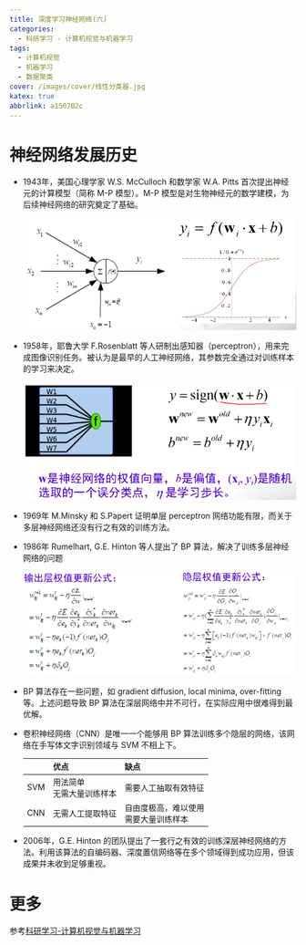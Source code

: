 ```yaml
---
title: 深度学习神经网络(六)
categories:
  - 科研学习 - 计算机视觉与机器学习
tags:
  - 计算机视觉
  - 机器学习
  - 数据聚类
cover: /images/cover/线性分类器.jpg
katex: true
abbrlink: a150702c
---
```


# 神经网络发展历史

- 1943年，美国心理学家 W.S. McCulloch 和数学家 W.A. Pitts 首次提出神经元的计算模型（简称 M-P 模型）。M-P 模型是对生物神经元的数学建模，为后续神经网络的研究奠定了基础。

    ![](/images/cvml-深度学习神经网络-六/2020-03-16-15-24-01.png)

- 1958年，耶鲁大学 F.Rosenblatt 等人研制出感知器（perceptron），用来完成图像识别任务。被认为是最早的人工神经网络，其参数完全通过对训练样本的学习来决定。

    ![](/images/cvml-深度学习神经网络-六/picture.png)

- 1969年 M.Minsky 和 S.Papert 证明单层 perceptron 网络功能有限，而关于多层神经网络还没有行之有效的训练方法。

- 1986年 Rumelhart, G.E. Hinton 等人提出了 BP 算法，解决了训练多层神经网络的问题

    ![](/images/cvml-深度学习神经网络-六/2020-03-16-15-32-32.png)

- BP 算法存在一些问题，如 gradient diffusion, local minima, over-fitting 等。上述问题导致 BP 算法在深层网络中并不可行，在实际应用中很难得到最优解。

- 卷积神经网络（CNN）是唯一一个能够用 BP 算法训练多个隐层的网络，该网络在手写体文字识别领域与 SVM 不相上下。

    |       | 优点      | 缺点      |
    |--|--|--|
    |SVM    | 用法简单</br>无需大量训练样本| 需要人工抽取有效特征|
    |CNN    | 无需人工提取特征  | 自由度极高，难以使用</br>需要大量训练样本|

- 2006年，G.E. Hinton 的团队提出了一套行之有效的训练深层神经网络的方法。利用该算法的自编码器、深度置信网络等在多个领域得到成功应用，但该成果并未收到足够重视。

















# 更多

参考[科研学习-计算机视觉与机器学习](/categories/科研学习-计算机视觉与机器学习/)